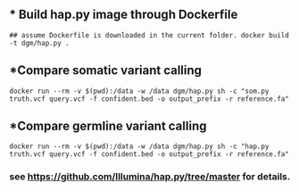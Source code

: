 ## * Build hap.py image through Dockerfile

`## assume Dockerfile is downloaded in the current folder.
docker build -t dgm/hap.py .`


## *Compare somatic variant calling 


`docker run --rm -v $(pwd):/data -w /data dgm/hap.py sh -c "som.py truth.vcf query.vcf -f confident.bed -o output_prefix -r reference.fa"`


## *Compare germline variant calling 

`docker run --rm -v $(pwd):/data -w /data dgm/hap.py sh -c "hap.py truth.vcf query.vcf -f confident.bed -o output_prefix -r reference.fa"`


### see https://github.com/Illumina/hap.py/tree/master for details.